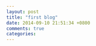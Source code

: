 ```yaml
---
layout: post
title: "first blog"
date: 2014-09-10 21:51:34 +0800
comments: true
categories: 
---
```

